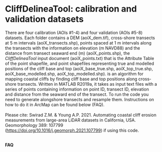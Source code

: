 # CliffDelineaTool: calibration and validation datasets
There are four calibration (AOIs #1-4) and four validation (AOIs #5-8) datasets. Each folder contains a DEM (aoiX_dem.tif), cross-shore transects at 5 m intervals (aoiX_transects.shp), points spaced at 1 m intervals along the transects with the information on elevation (m NAVD88) and the distance from transect seaward end (m) (aoiX_points.shp), the <em>CliffDelineaTool</em> input document (aoiX_points.txt) that is the Attribute Table of the point shapefile, and point shapefiles representing true and modelled positions of the cliff base and top (aoiX_base_true.shp, aoiX_top_true.shp, aoiX_base_modelled.shp, aoiX_top_modelled.shp).
is an algorithm for mapping coastal cliffs by finding cliff base and top positions along cross-shore transects. Written in MATLAB R2019a, it takes as input text files with a series of points containing information on point ID, transect ID, elevation and distance from the seaward end of the transect. To run the code you need to generate alongshore transects and resample them. Instructions on how to do it in ArcMap can be found below (FAQ).</br></br>
Please cite: Swirad Z.M. & Young A.P. 2021. Automating coastal cliff erosion measurements from large-area LiDAR datasets in California, USA. Geomorphology 389: 107799 (https://doi.org/10.1016/j.geomorph.2021.107799) if using this code.</br></br>

<b>FAQ</b>
